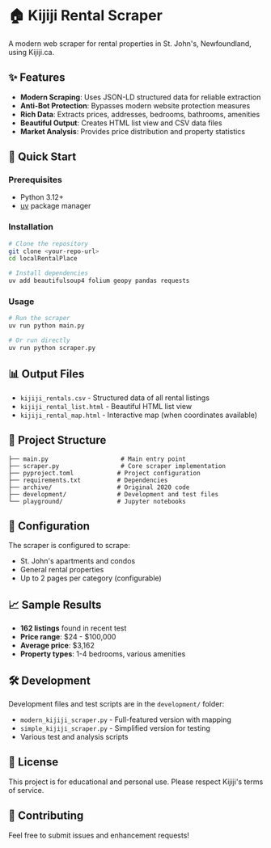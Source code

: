 # 🏠 Kijiji Rental Scraper

A modern web scraper for rental properties in St. John's, Newfoundland, using Kijiji.ca.

## ✨ Features

- **Modern Scraping**: Uses JSON-LD structured data for reliable extraction
- **Anti-Bot Protection**: Bypasses modern website protection measures
- **Rich Data**: Extracts prices, addresses, bedrooms, bathrooms, amenities
- **Beautiful Output**: Creates HTML list view and CSV data files
- **Market Analysis**: Provides price distribution and property statistics

## 🚀 Quick Start

### Prerequisites

- Python 3.12+
- [uv](https://docs.astral.sh/uv/) package manager

### Installation

```bash
# Clone the repository
git clone <your-repo-url>
cd localRentalPlace

# Install dependencies
uv add beautifulsoup4 folium geopy pandas requests
```

### Usage

```bash
# Run the scraper
uv run python main.py

# Or run directly
uv run python scraper.py
```

## 📊 Output Files

- `kijiji_rentals.csv` - Structured data of all rental listings
- `kijiji_rental_list.html` - Beautiful HTML list view
- `kijiji_rental_map.html` - Interactive map (when coordinates available)

## 📁 Project Structure

```text
├── main.py                    # Main entry point
├── scraper.py                 # Core scraper implementation
├── pyproject.toml            # Project configuration
├── requirements.txt          # Dependencies
├── archive/                  # Original 2020 code
├── development/              # Development and test files
└── playground/               # Jupyter notebooks
```

## 🔧 Configuration

The scraper is configured to scrape:

- St. John's apartments and condos
- General rental properties
- Up to 2 pages per category (configurable)

## 📈 Sample Results

- **162 listings** found in recent test
- **Price range**: $24 - $100,000
- **Average price**: $3,162
- **Property types**: 1-4 bedrooms, various amenities

## 🛠️ Development

Development files and test scripts are in the `development/` folder:

- `modern_kijiji_scraper.py` - Full-featured version with mapping
- `simple_kijiji_scraper.py` - Simplified version for testing
- Various test and analysis scripts

## 📝 License

This project is for educational and personal use. Please respect Kijiji's terms of service.

## 🤝 Contributing

Feel free to submit issues and enhancement requests!
